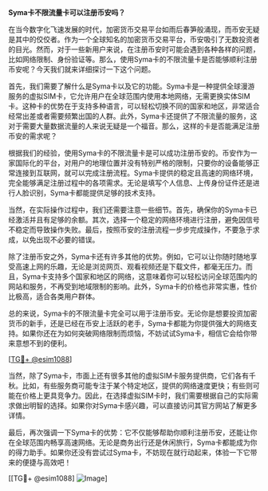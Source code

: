 **Syma卡不限流量卡可以注册币安吗？**

在当今数字化飞速发展的时代，加密货币交易平台如雨后春笋般涌现，而币安无疑是其中的佼佼者。作为一个全球知名的加密货币交易平台，币安吸引了无数投资者的目光。然而，对于一些新用户来说，在注册币安时可能会遇到各种各样的问题，比如网络限制、身份验证等。那么，使用Syma卡的不限流量卡是否能够顺利注册币安呢？今天我们就来详细探讨一下这个问题。

首先，我们需要了解什么是Syma卡以及它的功能。Syma卡是一种提供全球漫游服务的虚拟SIM卡，它允许用户在全球范围内使用本地网络，无需更换实体SIM卡。这种卡的优势在于支持多种语言，可以轻松切换不同的国家和地区，非常适合经常出差或者需要频繁出国的人群。此外，Syma卡还提供了不限流量的服务，这对于需要大量数据流量的人来说无疑是一个福音。那么，这样的卡是否能满足注册币安的需求呢？

根据我们的经验，使用Syma卡的不限流量卡是可以成功注册币安的。币安作为一家国际化的平台，对用户的地理位置并没有特别严格的限制，只要你的设备能够正常连接到互联网，就可以完成注册流程。Syma卡提供的稳定且高速的网络环境，完全能够满足注册过程中的各项需求。无论是填写个人信息、上传身份证件还是进行人脸识别，Syma卡都能提供足够的技术支持。

当然，在实际操作过程中，我们还需要注意一些细节。首先，确保你的Syma卡已经激活并且有足够的余额。其次，选择一个稳定的网络环境进行注册，避免因信号不稳定而导致操作失败。最后，按照币安的注册流程一步步完成操作，不要急于求成，以免出现不必要的错误。

除了注册币安之外，Syma卡还有许多其他的优势。例如，它可以让你随时随地享受高速上网的乐趣，无论是浏览网页、观看视频还是下载文件，都毫无压力。而且，Syma卡支持多个国家和地区的网络，这意味着你可以轻松访问全球范围内的网站和服务，不再受到地域限制的影响。此外，Syma卡的价格也非常实惠，性价比极高，适合各类用户群体。

总的来说，Syma卡的不限流量卡完全可以用于注册币安。无论你是想要投资加密货币的新手，还是已经在币安上活跃的老手，Syma卡都能为你提供强大的网络支持。如果你还在为如何突破网络限制而烦恼，不妨试试Syma卡，相信它会给你带来意想不到的便利。

[[TG💪+ @esim1088](https://t.me/s/esim1088)]

当然，除了Syma卡，市面上还有很多其他的虚拟SIM卡服务提供商，它们各有千秋。比如，有些服务商可能专注于某个特定地区，提供的网络速度更快；有些则可能在价格上更具竞争力。因此，在选择虚拟SIM卡时，我们需要根据自己的实际需求做出明智的选择。如果你对Syma卡感兴趣，可以直接访问其官方网站了解更多详情。

最后，再次强调一下Syma卡的优势：它不仅能够帮助你顺利注册币安，还能让你在全球范围内畅享高速网络。无论是商务出行还是休闲旅行，Syma卡都能成为你的得力助手。如果你还没有尝试过Syma卡，不妨现在就行动起来，体验一下它带来的便捷与高效吧！

[[TG💪+ @esim1088] ![Image](https://i.postimg.cc/4NQfJmqS/Snipaste-2025-05-13-00-14-12.png)]